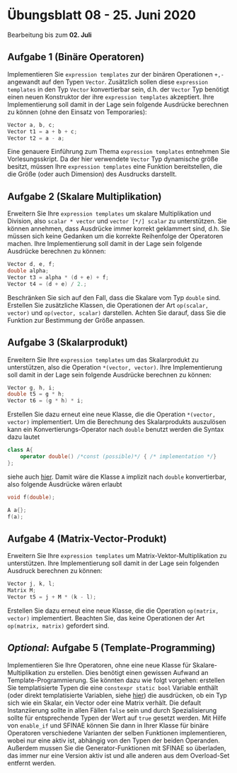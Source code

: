 # Übungsblatt 08 - 25. Juni 2020
Bearbeitung bis zum **02. Juli**

## Aufgabe 1 (Binäre Operatoren)
Implementieren Sie `expression templates` zur der binären Operationen `+,-` angewandt auf den Typen `Vector`. Zusätzlich
sollen diese `expression templates` in den Typ `Vector` konvertierbar sein, d.h. der `Vector` Typ benötigt einen 
neuen Konstruktor der ihre `expression templates` akzeptiert. Ihre Implementierung soll damit in der Lage sein folgende 
Ausdrücke berechnen zu können (ohne den Einsatz von Temporaries):
```c++
Vector a, b, c;
Vector t1 = a + b + c;
Vector t2 = a - a;
```
Eine genauere Einführung zum Thema `expression templates` entnehmen Sie Vorlesungsskript. Da der hier verwendete
`Vector` Typ dynamische größe besitzt, müssen Ihre `expression templates` eine Funktion bereitstellen, die die Größe 
(oder auch Dimension) des Ausdrucks darstellt.

## Aufgabe 2 (Skalare Multiplikation)
Erweitern Sie Ihre `expression templates` um skalare Multiplikation und Division, also `scalar * vector` und 
`vector [*/] scalar` zu unterstützen. Sie können annehmen, dass Ausdrücke immer korrekt geklammert sind, d.h. Sie
müssen sich keine Gedanken um die korrekte Reihenfolge der Operatoren machen. Ihre Implementierung soll damit in der
Lage sein folgende Ausdrücke berechnen zu können:
```c++
Vector d, e, f;
double alpha;
Vector t3 = alpha * (d + e) + f;
Vector t4 = (d + e) / 2.;
```
 Beschränken Sie sich auf den Fall, dass die Skalare vom Typ `double` sind. Erstellen Sie zusätzliche Klassen, die
 Operationen der Art `op(scalar, vector)` und `op(vector, scalar)` darstellen. Achten Sie darauf, dass Sie die 
 Funktion zur Bestimmung der Größe anpassen.

## Aufgabe 3 (Skalarprodukt)
Erweitern Sie Ihre `expression templates` um das Skalarprodukt zu unterstützen, also die Operation `*(vector, vector)`.
Ihre Implementierung soll damit in der Lage sein folgende Ausdrücke berechnen zu können:
```c++
Vector g, h, i;
double t5 = g * h;
Vector t6 = (g * h) * i;
```
Erstellen Sie dazu erneut eine neue Klasse, die die Operation `*(vector, vector)` implementiert. Um die Berechnung 
des Skalarprodukts auszulösen kann ein Konvertierungs-Operator nach `double` benutzt werden die Syntax dazu lautet
```c++
class A{
    operator double() /*const (possible)*/ { /* implementation */}
};
```
siehe auch [hier](https://en.cppreference.com/w/cpp/language/cast_operator). Damit wäre die Klasse `A` implizit nach 
`double` konvertierbar, also folgende Ausdrücke wären erlaubt
```c++
void f(double);

A a{};
f(a);
```

## Aufgabe 4 (Matrix-Vector-Produkt)
Erweitern Sie Ihre `expression templates` um Matrix-Vektor-Multiplikation zu unterstützen. Ihre Implementierung soll
damit in der Lage sein folgenden Ausdruck berechnen zu können:
```c++
Vector j, k, l;
Matrix M;
Vector t5 = j + M * (k - l);
```
Erstellen Sie dazu erneut eine neue Klasse, die die Operation `op(matrix, vector)` implementiert. Beachten Sie, das
keine Operationen der Art `op(matrix, matrix)` gefordert sind.

## *Optional*: Aufgabe 5 (Template-Programming)
Implementieren Sie Ihre Operatoren, ohne eine neue Klasse für Skalare-Multiplikation zu erstellen. Dies 
benötigt einen gewissen Aufwand an Template-Programmierung. Sie könnten dazu wie folgt vorgehen: erstellen Sie
templatisierte Typen die eine `constexpr static bool` Variable enthält (oder direkt templatisierte Variablen, siehe
[hier](https://en.cppreference.com/w/cpp/language/variable_template)) die ausdrücken, ob ein Typ sich wie ein Skalar, 
ein Vector oder eine Matrix verhält. Die default Instanziierung sollte in allen Fällen `false` sein und durch 
Spezialisierung sollte für entsprechende Typen der Wert auf `true` gesetzt werden. Mit Hilfe von `enable_if` und
SFINAE können Sie dann in Ihrer Klasse für binäre Operatoren verschiedene Varianten der selben Funktionen implementieren,
wobei nur eine aktiv ist, abhängig von den Typen der beiden Operanden. Außerdem mussen Sie die Generator-Funktionen mit
SFINAE so überladen, das immer nur eine Version aktiv ist und alle anderen aus dem Overload-Set entfernt werden.

